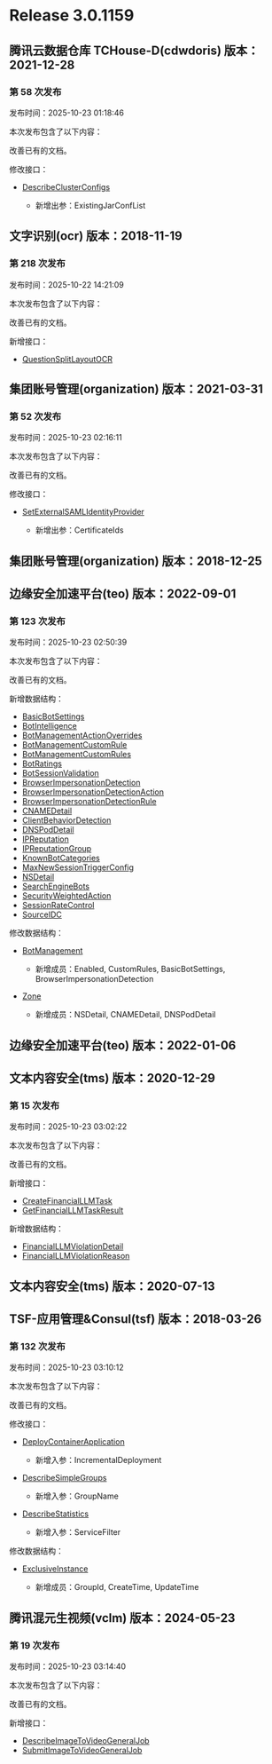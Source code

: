 # Release 3.0.1159

## 腾讯云数据仓库 TCHouse-D(cdwdoris) 版本：2021-12-28

### 第 58 次发布

发布时间：2025-10-23 01:18:46

本次发布包含了以下内容：

改善已有的文档。

修改接口：

* [DescribeClusterConfigs](https://cloud.tencent.com/document/api/1387/102619)

	* 新增出参：ExistingJarConfList




## 文字识别(ocr) 版本：2018-11-19

### 第 218 次发布

发布时间：2025-10-22 14:21:09

本次发布包含了以下内容：

改善已有的文档。

新增接口：

* [QuestionSplitLayoutOCR](https://cloud.tencent.com/document/api/866/124456)



## 集团账号管理(organization) 版本：2021-03-31

### 第 52 次发布

发布时间：2025-10-23 02:16:11

本次发布包含了以下内容：

改善已有的文档。

修改接口：

* [SetExternalSAMLIdentityProvider](https://cloud.tencent.com/document/api/850/109960)

	* 新增出参：CertificateIds




## 集团账号管理(organization) 版本：2018-12-25



## 边缘安全加速平台(teo) 版本：2022-09-01

### 第 123 次发布

发布时间：2025-10-23 02:50:39

本次发布包含了以下内容：

改善已有的文档。

新增数据结构：

* [BasicBotSettings](https://cloud.tencent.com/document/api/1552/80721#BasicBotSettings)
* [BotIntelligence](https://cloud.tencent.com/document/api/1552/80721#BotIntelligence)
* [BotManagementActionOverrides](https://cloud.tencent.com/document/api/1552/80721#BotManagementActionOverrides)
* [BotManagementCustomRule](https://cloud.tencent.com/document/api/1552/80721#BotManagementCustomRule)
* [BotManagementCustomRules](https://cloud.tencent.com/document/api/1552/80721#BotManagementCustomRules)
* [BotRatings](https://cloud.tencent.com/document/api/1552/80721#BotRatings)
* [BotSessionValidation](https://cloud.tencent.com/document/api/1552/80721#BotSessionValidation)
* [BrowserImpersonationDetection](https://cloud.tencent.com/document/api/1552/80721#BrowserImpersonationDetection)
* [BrowserImpersonationDetectionAction](https://cloud.tencent.com/document/api/1552/80721#BrowserImpersonationDetectionAction)
* [BrowserImpersonationDetectionRule](https://cloud.tencent.com/document/api/1552/80721#BrowserImpersonationDetectionRule)
* [CNAMEDetail](https://cloud.tencent.com/document/api/1552/80721#CNAMEDetail)
* [ClientBehaviorDetection](https://cloud.tencent.com/document/api/1552/80721#ClientBehaviorDetection)
* [DNSPodDetail](https://cloud.tencent.com/document/api/1552/80721#DNSPodDetail)
* [IPReputation](https://cloud.tencent.com/document/api/1552/80721#IPReputation)
* [IPReputationGroup](https://cloud.tencent.com/document/api/1552/80721#IPReputationGroup)
* [KnownBotCategories](https://cloud.tencent.com/document/api/1552/80721#KnownBotCategories)
* [MaxNewSessionTriggerConfig](https://cloud.tencent.com/document/api/1552/80721#MaxNewSessionTriggerConfig)
* [NSDetail](https://cloud.tencent.com/document/api/1552/80721#NSDetail)
* [SearchEngineBots](https://cloud.tencent.com/document/api/1552/80721#SearchEngineBots)
* [SecurityWeightedAction](https://cloud.tencent.com/document/api/1552/80721#SecurityWeightedAction)
* [SessionRateControl](https://cloud.tencent.com/document/api/1552/80721#SessionRateControl)
* [SourceIDC](https://cloud.tencent.com/document/api/1552/80721#SourceIDC)

修改数据结构：

* [BotManagement](https://cloud.tencent.com/document/api/1552/80721#BotManagement)

	* 新增成员：Enabled, CustomRules, BasicBotSettings, BrowserImpersonationDetection

* [Zone](https://cloud.tencent.com/document/api/1552/80721#Zone)

	* 新增成员：NSDetail, CNAMEDetail, DNSPodDetail




## 边缘安全加速平台(teo) 版本：2022-01-06



## 文本内容安全(tms) 版本：2020-12-29

### 第 15 次发布

发布时间：2025-10-23 03:02:22

本次发布包含了以下内容：

改善已有的文档。

新增接口：

* [CreateFinancialLLMTask](https://cloud.tencent.com/document/api/1124/124464)
* [GetFinancialLLMTaskResult](https://cloud.tencent.com/document/api/1124/124463)

新增数据结构：

* [FinancialLLMViolationDetail](https://cloud.tencent.com/document/api/1124/51861#FinancialLLMViolationDetail)
* [FinancialLLMViolationReason](https://cloud.tencent.com/document/api/1124/51861#FinancialLLMViolationReason)



## 文本内容安全(tms) 版本：2020-07-13



## TSF-应用管理&Consul(tsf) 版本：2018-03-26

### 第 132 次发布

发布时间：2025-10-23 03:10:12

本次发布包含了以下内容：

改善已有的文档。

修改接口：

* [DeployContainerApplication](https://cloud.tencent.com/document/api/649/120669)

	* 新增入参：IncrementalDeployment

* [DescribeSimpleGroups](https://cloud.tencent.com/document/api/649/36064)

	* 新增入参：GroupName

* [DescribeStatistics](https://cloud.tencent.com/document/api/649/70427)

	* 新增入参：ServiceFilter


修改数据结构：

* [ExclusiveInstance](https://cloud.tencent.com/document/api/649/36099#ExclusiveInstance)

	* 新增成员：GroupId, CreateTime, UpdateTime




## 腾讯混元生视频(vclm) 版本：2024-05-23

### 第 19 次发布

发布时间：2025-10-23 03:14:40

本次发布包含了以下内容：

改善已有的文档。

新增接口：

* [DescribeImageToVideoGeneralJob](https://cloud.tencent.com/document/api/1616/124466)
* [SubmitImageToVideoGeneralJob](https://cloud.tencent.com/document/api/1616/124465)



